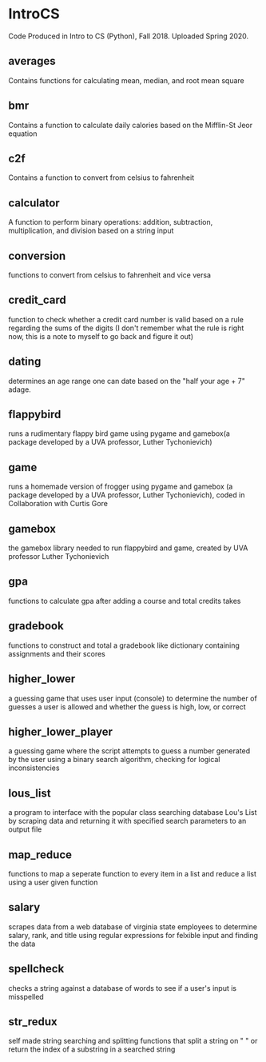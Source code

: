 # IntroCS
Code Produced in Intro to CS (Python), Fall 2018. 
Uploaded Spring 2020.

## averages
Contains functions for calculating mean, median, and root mean square

## bmr
Contains a function to calculate daily calories based on the Mifflin-St Jeor equation

## c2f
Contains a function to convert from celsius to fahrenheit

## calculator
A function to perform binary operations: addition, subtraction, multiplication, and division based on a string input

## conversion
functions to convert from celsius to fahrenheit and vice versa

## credit_card
function to check whether a credit card number is valid based on a rule regarding the sums of the digits (I don't remember what the rule is right now, this is a note to myself to go back and figure it out)

## dating
determines an age range one can date based on the "half your age + 7" adage. 

## flappybird
runs a rudimentary flappy bird game using pygame and gamebox(a package developed by a UVA professor, Luther Tychonievich)

## game
runs a homemade version of frogger using pygame and gamebox (a package developed by a UVA professor, Luther Tychonievich), coded in Collaboration with Curtis Gore

## gamebox
the gamebox library needed to run flappybird and game, created by UVA professor Luther Tychonievich

## gpa
functions to calculate gpa after adding a course and total credits takes

## gradebook 
functions to construct and total a gradebook like dictionary containing assignments and their scores

## higher_lower
a guessing game that uses user input (console) to determine the number of guesses a user is allowed and whether the guess is high, low, or correct

## higher_lower_player
a guessing game where the script attempts to guess a number generated by the user using a binary search algorithm, checking for logical inconsistencies

## lous_list
a program to interface with the popular class searching database Lou's List by scraping data and returning it with specified search
parameters to an output file

## map_reduce
functions to map a seperate function to every item in a list and reduce a list using a user given function

## salary
scrapes data from a web database of virginia state employees to determine salary, rank, and title using regular expressions for felxible input and finding the data

## spellcheck
checks a string against a database of words to see if a user's input is misspelled

## str_redux
self made string searching and splitting functions that split a string on " " or return the index of a substring in a searched string
